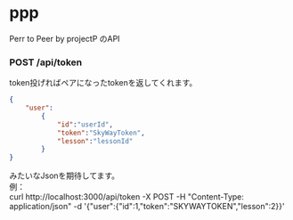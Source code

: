# ppp
Perr to Peer by projectP のAPI

### POST /api/token
token投げればペアになったtokenを返してくれます。<br>

```json
{
	"user":
		{
			"id":"userId",
			"token":"SkyWayToken",
			"lesson":"lessonId"
		}
}
```
みたいなJsonを期待してます。<br>
例：<br>
curl http://localhost:3000/api/token -X POST -H "Content-Type: application/json" -d '{"user":{"id":1,"token":"SKYWAYTOKEN","lesson":2}}'



